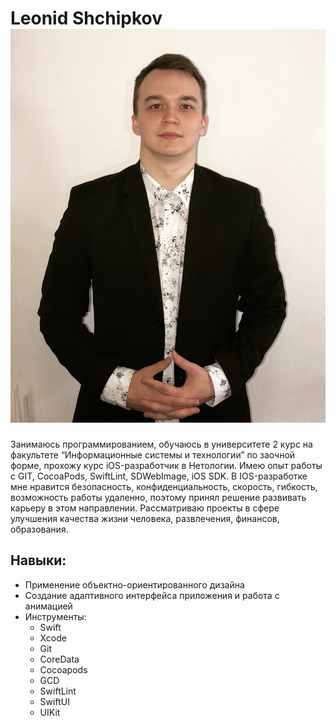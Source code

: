 # Leonid Shchipkov ![photo](img/photo.jpg)

Занимаюсь программированием, обучаюсь в университете 2 курс на факультете 
“Информационные системы и технологии” по заочной форме, прохожу курс 
iOS-разработчик в Нетологии. Имею опыт работы с GIT, CocoaPods, SwiftLint, 
SDWebImage, iOS SDK.
В IOS-разработке мне нравится безопасность, конфиденциальность, скорость, 
гибкость, возможность работы удаленно, поэтому принял решение развивать 
карьеру в этом направлении. Рассматриваю проекты в сфере улучшения 
качества жизни человека, развлечения, финансов, образования.

## Навыки:
* Применение объектно-ориентированного дизайна
* Создание адаптивного интерфейса приложения и работа с анимацией
* Инструменты:
  * Swift
  * Xcode
  * Git
  * CoreData
  * Cocoapods
  * GCD
  * SwiftLint
  * SwiftUI
  * UIKit

